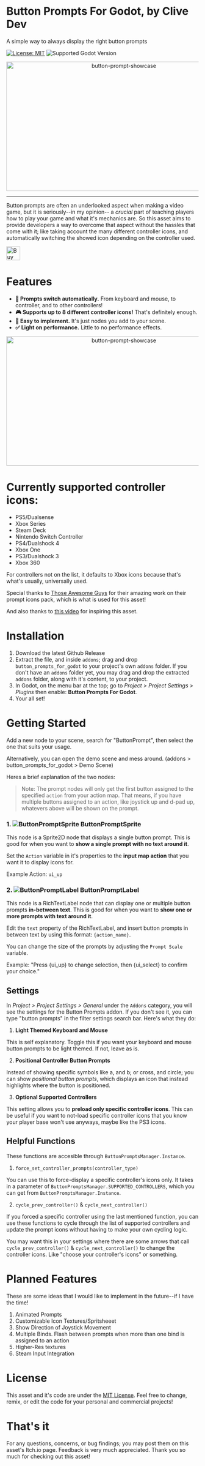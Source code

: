 # Button Prompts For Godot, by Clive Dev
A simple way to always display the right button prompts


[![License: MIT](https://img.shields.io/badge/License-MIT-yellow.svg)](LICENSE.md)
![Supported Godot Version](https://img.shields.io/badge/Godot-4.x-blue)

<p align="center"><img src="/.github/demonstration.gif" alt="button-prompt-showcase" width="600px" height="338px"></p>

---

Button prompts are often an underlooked aspect when making a video game, but it is seriously--in my opinion-- a *crucial* part of teaching players how to play your game and what it's mechanics are. So this asset aims to provide developers a way to overcome that aspect without the hassles that come with it; like taking account the many different controller icons, and automatically switching the showed icon depending on the controller used.

<a href='https://ko-fi.com/Y8Y34J06Q' target='_blank'><img height='36' style='border:0px;height:36px;' src='https://storage.ko-fi.com/cdn/kofi6.png?v=6' border='0' alt='Buy Me a Coffee at ko-fi.com' /></a>

# Features
- **🔁 Prompts switch automatically.** From keyboard and mouse, to controller, and to other controllers!
- **🎮 Supports up to 8 different controller icons!** That's definitely enough.
- **🔨 Easy to implement.** It's just nodes you add to your scene.
- **✅ Light on performance.** Little to no performance effects.

<p align="center"><img src="/.github/steam_deck.gif" alt="button-prompt-showcase" width="600px" height="338px"></p>

# Currently supported controller icons:
- PS5/Dualsense
- Xbox Series
- Steam Deck
- Nintendo Switch Controller
- PS4/Dualshock 4
- Xbox One
- PS3/Dualshock 3
- Xbox 360

For controllers not on the list, it defaults to Xbox icons because that's what's usually, universally used.

Special thanks to [Those Awesome Guys](https://thoseawesomeguys.com/prompts/) for their amazing work on their prompt icons pack, which is what is used for this asset!

And also thanks to [this video](https://youtu.be/d6GtGbI-now) for inspiring this asset.


# Installation
1. Download the latest Github Release
2. Extract the file, and inside `addons`; drag and drop `button_prompts_for_godot` to your project's own `addons` folder. If you don't have an `addons` folder yet, you may drag and drop the extracted `addons` folder, along with it's content, to your project.
3. In Godot, on the menu bar at the top; go to *Project > Project Settings > Plugins* then enable: **Button Prompts For Godot**.
4. Your all set!


# Getting Started
Add a new node to your scene, search for "ButtonPrompt", then select the one that suits your usage.

Alternatively, you can open the demo scene and mess around. (addons > button_prompts_for_godot > Demo Scene)

Heres a brief explanation of the two nodes:

> Note: The prompt nodes will only get the first button assigned to the specified `action` from your action map. That means, if you have multiple buttons assigned to an action, like joystick up and d-pad up, whatevers above will be shown on the prompt.

### 1. ![ButtonPromptSprite](./addons/button_prompts_for_godot/Icons/sprite_button_prompt_icon.svg) ButtonPromptSprite
This node is a Sprite2D node that displays a single button prompt. This is good for when you want to **show a single prompt with no text around it**.

Set the `Action` variable in it's properties to the **input map action** that you want it to display icons for.

Example Action: `ui_up`


### 2. ![ButtonPromptLabel](./addons/button_prompts_for_godot/Icons/ui_button_prompt_icon.svg) ButtonPromptLabel
This node is a RichTextLabel node that can display one or multiple button prompts **in-between text**. This is good for when you want to **show one or more prompts with text around it**.

Edit the `text` property of the RichTextLabel, and insert button prompts in between text by using this format: `{action_name}`.

You can change the size of the prompts by adjusting the `Prompt Scale` variable.

Example: "Press {ui_up} to change selection, then {ui_select} to confirm your choice."

## Settings

In *Project > Project Settings > General* under the `Addons` category, you will see the settings for the Button Prompts addon. If you don't see it, you can type "button prompts" in the filter settings search bar. Here's what they do:

1. **Light Themed Keyboard and Mouse**

This is self explanatory. Toggle this if you want your keyboard and mouse button prompts to be light themed. If not, leave as is.

2. **Positional Controller Button Prompts**

Instead of showing specific symbols like a, and b; or cross, and circle; you can show *positional button prompts*, which displays an icon that instead highlights where the button is positioned.

3. **Optional Supported Controllers**

This setting allows you to **preload only specific controller icons**. This can be useful if you want to not-load specific controller icons that you know your player base won't use anyways, maybe like the PS3 icons.


## Helpful Functions
These functions are accesible through `ButtonPromptsManager.Instance`.

1. `force_set_controller_prompts(controller_type)`

You can use this to force-display a specific controller's icons only. It takes in a parameter of `ButtonPromptsManager.SUPPORTED_CONTROLLERS`, which you can get from `ButtonPromptsManager.Instance`.

2. `cycle_prev_controller()` & `cycle_next_controller()`   

If you forced a specific controller using the last mentioned function, you can use these functions to cycle through the list of supported controllers and update the prompt icons without having to make your own cycling logic. 

You may want this in your settings where there are some arrows that call `cycle_prev_controller()` & `cycle_next_controller()` to change the controller icons. Like "choose your controller's icons" or something. 


# Planned Features
These are some ideas that I would like to implement in the future--if I have the time!
1. Animated Prompts
2. Customizable Icon Textures/Spritsheeet
3. Show Direction of Joystick Movement
4. Multiple Binds. Flash between prompts when more than one bind is assigned to an action
5. Higher-Res textures
6. Steam Input Integration


# License
This asset and it's code are under the [MIT License](LICENSE.md). Feel free to change, remix, or edit the code for your personal and commercial projects!


# That's it
For any questions, concerns, or bug findings; you may post them on this asset's Itch.io page. Feedback is very much appreciated. Thank you so much for checking out this asset! 